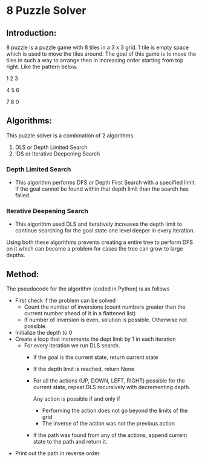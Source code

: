 # 8 Puzzle Solver

## Introduction:

8 puzzle is a puzzle game with 8 tiles in a 3 x 3 grid. 1 tile is empty space which is used to move the tiles around.
The goal of this game is to move the tiles in such a way to arrange then in increasing order starting from top right.
Like the pattern below.

1 2 3

4 5 6

7 8 0

## Algorithms:

This puzzle solver is a combination of 2 algorithms.
1. DLS or Depth Limited Search
2. IDS or Iterative Deepening Search

### Depth Limited Search
- This algorithm performs DFS or Depth First Search with a specified limit. If the goal cannot be found within that depth
limit than the search has failed.

### Iterative Deepening Search
- This algorithm used DLS and iteratively increases the depth limit to continue searching for the goal state one level
deeper in every iteration. 

Using both these algorithms prevents creating a entire tree to perform DFS on it which can become a problem for cases 
the tree can grow to large depths.

## Method:
The pseudocode for the algorithm (coded in Python) is as follows

- First check if the problem can be solved
  - Count the number of inversions (count numbers greater than the current number ahead of it in a flattened list)
  - If number of inversion is even, solution is possible. Otherwise not possible.
- Initialize the depth to 0
- Create a loop that increments the dept limit by 1 in each iteration
  - For every iteration we run DLS search.
      - If the goal is the current state, return current state
      - If the depth limit is reached, return None
      - For all the actions (UP, DOWN, LEFT, RIGHT) possible for the current state, repeat DLS recursively with decrementing depth.
      
        Any action is possible if and only if
        - Performing the action does not go beyond the limits of the grid
        - The inverse of the action was not the previous action
      - If the path was found from any of the actions, append current state to the path and return it.
- Print out the path in reverse order